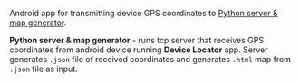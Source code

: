 Android app for transmitting device GPS coordinates to [Python server & map generator](https://github.com/gospodin66/maps).

**Python server & map generator** - runs tcp server that receives GPS coordinates from android device running **Device Locator** app. Server generates `.json` file of received coordinates and generates `.html` map from `.json` file as input.

